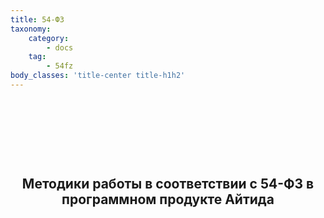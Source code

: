 ```yaml
---
title: 54-ФЗ
taxonomy:
    category:
        - docs
    tag:
        - 54fz
body_classes: 'title-center title-h1h2'
---
```


<h2 style="text-align: center;">&nbsp;</h2>
<h2 style="text-align: center;">&nbsp;</h2>
<h2 style="text-align: center;">Методики работы в соответствии с 54-ФЗ в программном продукте Айтида</h2>
<p class="text-justify">&nbsp;</p>